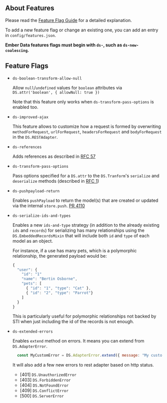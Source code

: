 ## About Features

Please read the [Feature Flag Guide](http://emberjs.com/guides/configuring-ember/feature-flags/)
for a detailed explanation.

To add a new feature flag or change an existing one, you can add an
entry in `config/features.json`.

**Ember Data features flags must begin with `ds-`, such as
`ds-new-coalescing`.**

## Feature Flags

- `ds-boolean-transform-allow-null`

  Allow `null`/`undefined` values for `boolean` attributes via `DS.attr('boolean', { allowNull: true })`

  Note that this feature only works when `ds-transform-pass-options` is enabled too.

- `ds-improved-ajax`

  This feature allows to customize how a request is formed by overwriting
  `methodForRequest`, `urlForRequest`, `headersForRequest` and `bodyForRequest`
  in the `DS.RESTAdapter`.

- `ds-references`

  Adds references as described in [RFC 57](https://github.com/emberjs/rfcs/pull/57)

- `ds-transform-pass-options`

  Pass options specified for a `DS.attr` to the `DS.Tranform`'s `serialize` and
  `deserialize` methods (described in [RFC 1](https://github.com/emberjs/rfcs/pull/1))

- `ds-pushpayload-return`

  Enables `pushPayload` to return the model(s) that are created or
  updated via the internal `store.push`. [PR 4110](https://github.com/emberjs/data/pull/4110)

- `ds-serialize-ids-and-types`

  Enables a new `ids-and-type` strategy (in addition to the already existing `ids` and `records`) for
  serializing has many relationships using the `DS.EmbeddedRecordsMixin` that  will include both
  `id` and `type` of each model as an object.

  For instance, if a use has many pets, which is a polymorphic relationship, the generated payload would be:

  ```js
  {
    "user": {
      "id": "1"
      "name": "Bertin Osborne",
      "pets": [
        { "id": "1", "type": "Cat" },
        { "id": "2", "type": "Parrot"}
      ]
    }
  }
  ```

  This is particularly useful for polymorphic relationships not backed by STI when just including the id
  of the records is not enough.

- `ds-extended-errors`

  Enables `extend` method on errors. It means you can extend from `DS.AdapterError`.

  ```js
    const MyCustomError = DS.AdapterError.extend({ message: "My custom error." });
  ```

  It will also add a few new errors to rest adapter based on http status.

  * [401] `DS.UnauthorizedError`
  * [403] `DS.ForbiddenError`
  * [404] `DS.NotFoundError`
  * [409] `DS.ConflictError`
  * [500] `DS.ServerError`
